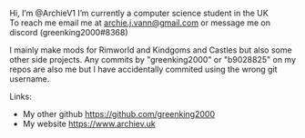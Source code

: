 Hi, I’m @ArchieV1
I’m currently a computer science student in the UK  
To reach me email me at archie.j.vann@gmail.com or message me on discord (greenking2000#8368)

I mainly make mods for Rimworld and Kindgoms and Castles but also some other side projects.
Any commits by "greenking2000" or "b9028825" on my repos are also me but I have accidentally commited using the wrong git username.

Links:
- My other github https://github.com/greenking2000
- My website https://www.archiev.uk

